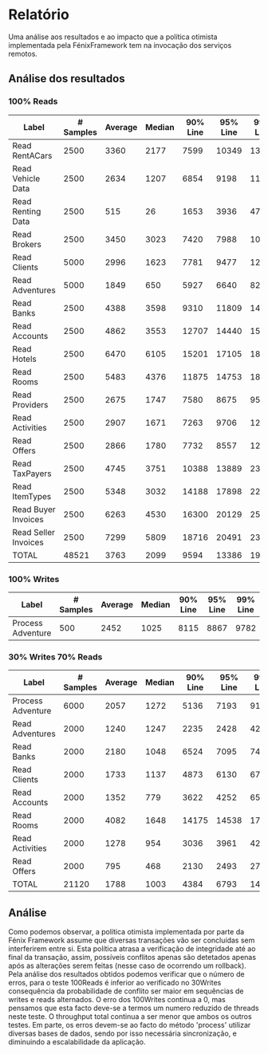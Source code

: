 # Relatório
Uma análise aos resultados e ao impacto que a política otimista implementada pela FénixFramework tem na invocação dos serviços remotos.

## Análise dos resultados

### 100% Reads
| Label                | # Samples | Average | Median | 90% Line | 95% Line | 99% Line | Min | Max   | Error %  | Throughput | Received KB/sec | Sent KB/sec |
|----------------------|-----------|---------|--------|----------|----------|----------|-----|-------|----------|------------|-----------------|-------------|
| Read RentACars       | 2500      | 3360    | 2177   | 7599     | 10349    | 13613    | 4   | 14737 | "0,000%" | "6,22281"  | "11,49"         | "0,77"      |
| Read Vehicle Data    | 2500      | 2634    | 1207   | 6854     | 9198     | 11047    | 3   | 14412 | "0,000%" | "6,22265"  | "14,77"         | "0,95"      |
| Read Renting Data    | 2500      | 515     | 26     | 1653     | 3936     | 4714     | 8   | 5711  | "0,000%" | "6,21696"  | "160,83"        | "1,11"      |
| Read Brokers         | 2500      | 3450    | 3023   | 7420     | 7988     | 10304    | 9   | 10977 | "0,000%" | "6,21739"  | "118,53"        | "0,76"      |
| Read Clients         | 5000      | 2996    | 1623   | 7781     | 9477     | 12050    | 2   | 14886 | "0,000%" | "12,43834" | "206,04"        | "1,66"      |
| Read Adventures      | 5000      | 1849    | 650    | 5927     | 6640     | 8247     | 2   | 10474 | "0,000%" | "12,44103" | "31,45"         | "1,93"      |
| Read Banks           | 2500      | 4388    | 3598   | 9310     | 11809    | 14138    | 4   | 15274 | "0,000%" | "6,23549"  | "8,32"          | "0,75"      |
| Read Accounts        | 2500      | 4862    | 3553   | 12707    | 14440    | 15118    | 13  | 15726 | "0,000%" | "6,27430"  | "192,68"        | "0,90"      |
| Read Hotels          | 2500      | 6470    | 6105   | 15201    | 17105    | 18239    | 5   | 21599 | "0,000%" | "6,27885"  | "12,04"         | "0,76"      |
| Read Rooms           | 2500      | 5483    | 4376   | 11875    | 14753    | 18717    | 8   | 22001 | "0,000%" | "6,28171"  | "88,56"         | "0,85"      |
| Read Providers       | 2500      | 2675    | 1747   | 7580     | 8675     | 9518     | 4   | 12753 | "0,000%" | "6,29390"  | "10,88"         | "0,78"      |
| Read Activities      | 2500      | 2907    | 1671   | 7263     | 9706     | 12897    | 2   | 15067 | "0,000%" | "6,32236"  | "13,04"         | "0,90"      |
| Read Offers          | 2500      | 2866    | 1780   | 7732     | 8557     | 12839    | 2   | 15094 | "0,000%" | "6,32908"  | "10,19"         | "0,99"      |
| Read TaxPayers       | 2500      | 4745    | 3751   | 10388    | 13889    | 23285    | 6   | 32065 | "0,000%" | "6,33105"  | "19,93"         | "0,79"      |
| Read ItemTypes       | 2500      | 5348    | 3032   | 14188    | 17898    | 22375    | 2   | 32069 | "0,000%" | "6,33169"  | "9,83"          | "0,79"      |
| Read Buyer Invoices  | 2500      | 6263    | 4530   | 16300    | 20129    | 25215    | 14  | 32035 | "0,000%" | "6,33197"  | "200,40"        | "0,91"      |
| Read Seller Invoices | 2500      | 7299    | 5809   | 18716    | 20491    | 23099    | 14  | 25943 | "0,000%" | "6,33726"  | "200,50"        | "0,91"      |
| TOTAL                | 48521     | 3763    | 2099   | 9594     | 13386    | 19286    | 2   | 57753 | "0,000%" | "81,23688" | "892,07"        | "11,70"     |

### 100% Writes
| Label             | # Samples | Average | Median | 90% Line | 95% Line | 99% Line | Min | Max   | Error %  | Throughput | Received KB/sec | Sent KB/sec |
|-------------------|-----------|---------|--------|----------|----------|----------|-----|-------|----------|------------|-----------------|-------------|
| Process Adventure | 500       | 2452    | 1025   | 8115     | 8867     | 9782     | 5   | 10810 | "0,000%" | "37,38038" | "102,03"        | "14,64"     |

### 30% Writes 70% Reads
| Label             | # Samples | Average | Median | 90% Line | 95% Line | 99% Line | Min | Max   | Error %   | Throughput  | Received KB/sec | Sent KB/sec |
|-------------------|-----------|---------|--------|----------|----------|----------|-----|-------|-----------|-------------|-----------------|-------------|
| Process Adventure | 6000      | 2057    | 1272   | 5136     | 7193     | 9113     | 0   | 10280 | "33,333%" | "71,99424"  | "156,25"        | "18,80"     |
| Read Adventures   | 2000      | 1240    | 1247   | 2235     | 2428     | 4247     | 2   | 5152  | "0,000%"  | "24,83392"  | "62,62"         | "3,86"      |
| Read Banks        | 2000      | 2180    | 1048   | 6524     | 7095     | 7400     | 2   | 7602  | "0,000%"  | "26,27672"  | "35,08"         | "3,16"      |
| Read Clients      | 2000      | 1733    | 1137   | 4873     | 6130     | 6759     | 6   | 8315  | "0,000%"  | "26,28086"  | "429,63"        | "3,49"      |
| Read Accounts     | 2000      | 1352    | 779    | 3622     | 4252     | 6593     | 7   | 7831  | "0,000%"  | "26,29987"  | "424,55"        | "3,78"      |
| Read Rooms        | 2000      | 4082    | 1648   | 14175    | 14538    | 17992    | 8   | 18239 | "2,900%"  | "27,32726"  | "375,75"        | "3,58"      |
| Read Activities   | 2000      | 1278    | 954    | 3036     | 3961     | 4297     | 3   | 4436  | "0,000%"  | "28,98341"  | "54,68"         | "4,10"      |
| Read Offers       | 2000      | 795     | 468    | 2130     | 2493     | 2796     | 2   | 3655  | "0,000%"  | "29,02210"  | "46,74"         | "4,53"      |
| TOTAL             | 21120     | 1788    | 1003   | 4384     | 6793     | 14132    | 0   | 18239 | "9,744%"  | "110,57650" | "674,96"        | "20,82"     |

## Análise
Como podemos observar, a política otimista implementada por parte da Fénix Framework assume que diversas transações vão ser concluídas sem interferirem entre si.
Esta política atrasa a verificação de integridade até ao final da transação, assim, possíveis conflitos apenas são detetados apenas após as alterações serem feitas (nesse caso de ocorrendo um rollback).
Pela análise dos resultados obtidos podemos verificar que o número de erros, para o teste 100Reads é inferior ao verificado no 30Writes consequência da probabilidade de conflito ser maior em sequências de  writes e reads alternados.
O erro dos 100Writes continua a 0, mas pensamos que esta facto deve-se a termos um numero reduzido de threads neste teste. O throughput total continua a ser menor que ambos os outros testes.
Em parte, os erros devem-se ao facto do método 'process' utilizar diversas bases de dados, sendo por isso necessária sincronização, e diminuindo a escalabilidade da aplicação.

